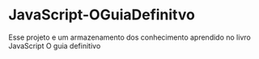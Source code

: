 # JavaScript-OGuiaDefinitvo
Esse projeto e um armazenamento dos conhecimento aprendido no livro JavaScript O guia definitivo
